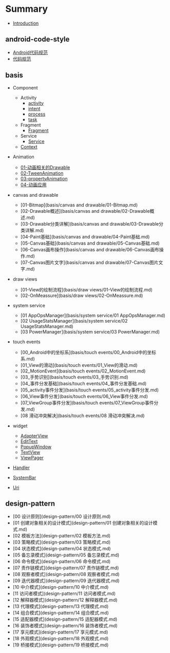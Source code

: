 # Summary

* [Introduction](README.md)

## android-code-style

* [Android代码规范](android-code-style/Android代码规范.md)
* [代码规范](android-code-style/代码规范.md)

## basis

* Component
    * Activity
        * [activity](basis/component/activity/activity.md)
        * [intent](basis/component/activity/intent.md)
        * [process](basis/component/activity/process.md)
        * [task](basis/component/activity/task.md)
    * Fragment
        * [Fragment](basis/component/fragment/fragment.md)
    * Service
        * [Service](basis/component/service/service.md)
    * [Context](basis/component/Context.md)

* Animation
    * [01-动画相关的Drawable](basis/animation/01-动画相关的Drawable.md)
    * [02-TweenAnimation](basis/animation/02-TweenAnimation.md)
    * [03-propertyAnimation](basis/animation/03-propertyAnimation.md)
    * [04-动画应用](basis/animation/04-动画应用.md)

* canvas and drawable
    * [01-Bitmap](basis/canvas and drawable/01-Bitmap.md)
    * [02-Drawable概述](basis/canvas and drawable/02-Drawable概述.md)
    * [03-Drawable分类详解](basis/canvas and drawable/03-Drawable分类详解.md)
    * [04-Paint基础](basis/canvas and drawable/04-Paint基础.md)
    * [05-Canvas基础](basis/canvas and drawable/05-Canvas基础.md)
    * [06-Canvas画布操作](basis/canvas and drawable/06-Canvas画布操作.md)
    * [07-Canvas图片文字](basis/canvas and drawable/07-Canvas图片文字.md)

* draw views
    * [01-View的绘制流程](basis/draw views/01-View的绘制流程.md)
    * [02-OnMeassure](basis/draw views/02-OnMeassure.md)

* system service
    * [01 AppOpsManager](basis/system service/01 AppOpsManager.md)
    * [02 UsageStatsManager](basis/system service/02 UsageStatsManager.md)
    * [03 PowerManager](basis/system service/03 PowerManager.md)

* touch events
    * [00_Android中的坐标系](basis/touch events/00_Android中的坐标系.md)
    * [01_View的滑动](basis/touch events/01_View的滑动.md)
    * [02_MotionEvent](basis/touch events/02_MotionEvent.md)
    * [03_手势识别](basis/touch events/03_手势识别.md)
    * [04_事件分发基础](basis/touch events/04_事件分发基础.md)
    * [05_activity事件分发](basis/touch events/05_activity事件分发.md)
    * [06_View事件分发](basis/touch events/06_View事件分发.md)
    * [07_ViewGroup事件分发](basis/touch events/07_ViewGroup事件分发.md)
    * [08 滑动冲突解决](basis/touch events/08 滑动冲突解决.md)

* widget
    * [AdapterView](basis/widget/AdapterView.md)
    * [EditText](basis/widget/EditText.md)
    * [PopupWindow](basis/widget/PopupWindow.md)
    * [TextView](basis/widget/TextView.md)
    * [ViewPager](basis/widget/ViewPager.md)

* [Handler](basis/Handler.md)
* [SystemBar](basis/SystemBar.md)
* [Uri](basis/Uri.md)

## design-pattern

* [00 设计原则](design-pattern/00 设计原则.md)
* [01 创建对象相关的设计模式](design-pattern/01 创建对象相关的设计模式.md)
* [02 模板方法](design-pattern/02 模板方法.md)
* [03 策略模式](design-pattern/03 策略模式.md)
* [04 状态模式](design-pattern/04 状态模式.md)
* [05 备忘录模式](design-pattern/05 备忘录模式.md)
* [06 命令模式](design-pattern/06 命令模式.md)
* [07 责作链模式](design-pattern/07 责作链模式.md)
* [08 观察者模式](design-pattern/08 观察者模式.md)
* [09 迭代器模式](design-pattern/09 迭代器模式.md)
* [10 中介模式](design-pattern/10 中介模式.md)
* [11 访问者模式](design-pattern/11 访问者模式.md)
* [12 解释器模式](design-pattern/12 解释器模式.md)
* [13 代理模式](design-pattern/13 代理模式.md)
* [14 组合模式](design-pattern/14 组合模式.md)
* [15 适配器模式](design-pattern/15 适配器模式.md)
* [16 装饰者模式](design-pattern/16 装饰者模式.md)
* [17 享元模式](design-pattern/17 享元模式.md)
* [18 外观模式](design-pattern/18 外观模式.md)
* [19 桥接模式](design-pattern/19 桥接模式.md)
